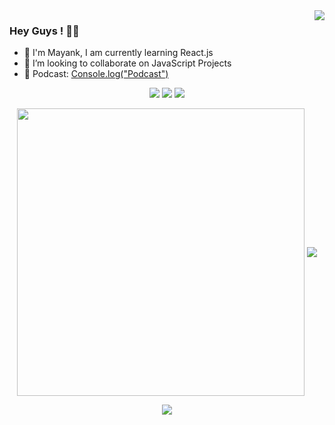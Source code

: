 <img align="right" src="https://github-readme-streak-stats.herokuapp.com/?user=mayank0508&theme=highcontrast" />

### Hey Guys ! 🤘🏻

- 🌱 I'm Mayank, I am currently learning React.js
- 👯 I’m looking to collaborate on JavaScript Projects
- 🎤 Podcast: [Console.log("Podcast")]


<p align="center">
  <a href="https://twitter.com/MayankThakurrr" target="_blank"><img src="https://img.shields.io/badge/twitter-%231DA1F2.svg?&style=for-the-badge&logo=twitter&logoColor=white" /></a>
  <a href="https://www.linkedin.com/in/mayankkumar05/" target="_blank"><img src="https://img.shields.io/badge/linkedin-%230077B5.svg?&style=for-the-badge&logo=linkedin&logoColor=white" /></a>
  <a href="https://instagram.com/kyayaarbasskaro" target="_blank"><img src="https://img.shields.io/badge/instagram-%23E4405F.svg?&style=for-the-badge&logo=instagram&logoColor=white"></a>
<p align="center">
  
<p align="center">
  <img align="center" src="https://github-readme-stats.vercel.app/api?username=mayank0508&theme=chartreuse-dark&count_private=true&include_all_commits=true&show_icons=true&custom_title=%23%20GitHub%20Stats%20%E2%9C%85" width="460" />
  <img align="center" src="https://github-readme-stats.vercel.app/api/top-langs/?username=mayank0508&theme=chartreuse-dark&layout=compact&langs_count=10&custom_title=%23%20Most%20Used%20Languages%20%F0%9F%91%A8%F0%9F%8F%BD%E2%80%8D%F0%9F%92%BB" />
</p>


[Console.log("Podcast")]:https://open.spotify.com/show/1RvUQrI8Tm1Pdxwh65qron?si=M4QRYJx_SPW91OsbeXVBCg&dl_branch=1


<p align="center">
<img src="https://komarev.com/ghpvc/?username=mayank0508&color=bb54ff&label=Profile%20visits&style=flat-square" />
</p>

